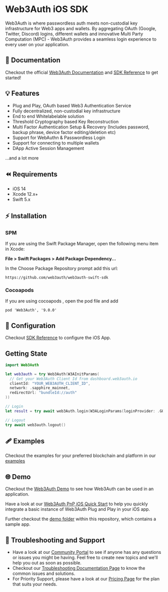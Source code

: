 # Web3Auth iOS SDK

Web3Auth is where passwordless auth meets non-custodial key infrastructure for Web3 apps and wallets. By aggregating OAuth (Google, Twitter, Discord) logins, different wallets and innovative Multi Party Computation (MPC) - Web3Auth provides a seamless login experience to every user on your application.

## 📖 Documentation

Checkout the official [Web3Auth Documentation](https://web3auth.io/docs) and [SDK Reference](https://web3auth.io/docs/sdk/ios/) to get started!

## 💡 Features
- Plug and Play, OAuth based Web3 Authentication Service
- Fully decentralized, non-custodial key infrastructure
- End to end Whitelabelable solution
- Threshold Cryptography based Key Reconstruction
- Multi Factor Authentication Setup & Recovery (Includes password, backup phrase, device factor editing/deletion etc)
- Support for WebAuthn & Passwordless Login
- Support for connecting to multiple wallets
- DApp Active Session Management

...and a lot more

## ⏪ Requirements

- iOS 14
- Xcode 12.x+
- Swift 5.x


## ⚡ Installation
### SPM
If you are using the Swift Package Manager, open the following menu item in Xcode:

**File > Swift Packages > Add Package Dependency...**

In the Choose Package Repository prompt add this url:

```
https://github.com/web3auth/web3auth-swift-sdk
```

### Cocoapods
If you are using cocoapods , open the pod file and add 

```
pod 'Web3Auth', '9.0.0'
```

## 🌟 Configuration

Checkout [SDK Reference](https://web3auth.io/docs/sdk/pnp/ios/install#configure-redirection) to configure the iOS App.

## Getting State
```swift
import Web3Auth

let web3auth = try Web3Auth(W3AInitParams(
  // Get your Web3Auth Client Id from dashboard.web3auth.io
  clientId: "YOUR_WEB3AUTH_CLIENT_ID",
  network: .sapphire_mainnet,
  redirectUrl: "bundleId://auth"
))

// Login
let result = try await web3Auth.login(W3ALoginParams(loginProvider: .GOOGLE))

// Logout
try await web3auth.logout()
```

## 🩹 Examples

Checkout the examples for your preferred blockchain and platform in our [examples](https://github.com/Web3Auth/web3auth-pnp-examples/tree/main/ios)

## 🌐 Demo

Checkout the [Web3Auth Demo](https://demo-app.web3auth.io/) to see how Web3Auth can be used in an application.

Have a look at our [Web3Auth PnP iOS Quick Start](https://github.com/Web3Auth/web3auth-pnp-examples/tree/main/ios/ios-quick-start) to help you quickly integrate a basic instance of Web3Auth Plug and Play in your iOS app.

Further checkout the [demo folder](https://github.com/Web3Auth/web3auth-swift-sdk/tree/master/Web3authSwiftSdkDemo) within this repository, which contains a sample app.

## 💬 Troubleshooting and Support

- Have a look at our [Community Portal](https://community.web3auth.io/) to see if anyone has any questions or issues you might be having. Feel free to create new topics and we'll help you out as soon as possible.
- Checkout our [Troubleshooting Documentation Page](https://web3auth.io/docs/troubleshooting) to know the common issues and solutions.
- For Priority Support, please have a look at our [Pricing Page](https://web3auth.io/pricing.html) for the plan that suits your needs.
